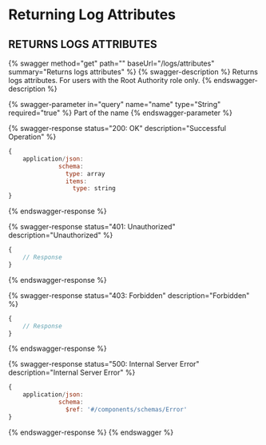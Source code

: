 # Returning Log Attributes

## RETURNS LOGS ATTRIBUTES

{% swagger method="get" path="" baseUrl="/logs/attributes" summary="Returns logs attributes" %}
{% swagger-description %}
Returns logs attributes. For users with the Root Authority role only.
{% endswagger-description %}

{% swagger-parameter in="query" name="name" type="String" required="true" %}
Part of the name
{% endswagger-parameter %}

{% swagger-response status="200: OK" description="Successful Operation" %}

```javascript
{
    application/json:
              schema:
                type: array
                items:
                  type: string
}
```

{% endswagger-response %}

{% swagger-response status="401: Unauthorized" description="Unauthorized" %}

```javascript
{
    // Response
}
```

{% endswagger-response %}

{% swagger-response status="403: Forbidden" description="Forbidden" %}

```javascript
{
    // Response
}
```

{% endswagger-response %}

{% swagger-response status="500: Internal Server Error" description="Internal Server Error" %}

```javascript
{
    application/json:
              schema:
                $ref: '#/components/schemas/Error'
}
```

{% endswagger-response %}
{% endswagger %}
